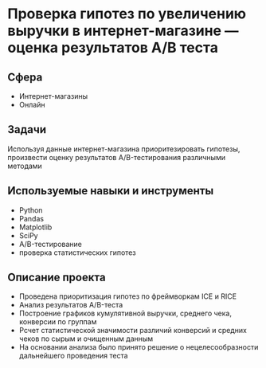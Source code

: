 # Проверка гипотез по увеличению выручки в интернет-магазине — оценка результатов A/B теста

## Сфера
* Интернет-магазины
* Онлайн

## Задачи
Используя данные интернет-магазина приоритезировать гипотезы, произвести оценку результатов A/B-тестирования различными методами

## Используемые навыки и инструменты
* Python
* Pandas
* Matplotlib
* SciPy
* A/B-тестирование
* проверка статистических гипотез

## Описание проекта
* Проведена приоритизация гипотез по фреймворкам ICE и RICE
* Анализ результатов A/B-теста
* Построение графиков кумулятивной выручки, среднего чека, конверсии по группам
* Рсчет статистической значимости различий конверсий и средних чеков по сырым и очищенным данным
* На основании анализа было принято решение о нецелесообразности дальнейшего проведения теста
